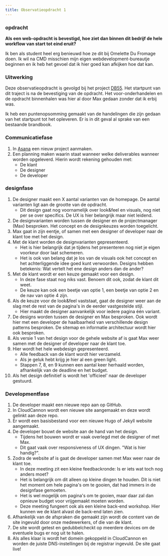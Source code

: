 ```yaml
---
title: Observatieopdracht 1
---
```


### opdracht &nbsp;

**Als een web-opdracht is bevestigd, hoe ziet dan binnen dit bedrijf de hele workflow van start tot eind eruit?**

Ik ben als student heel erg benieuwd hoe ze dit bij Omelette Du Fromage doen. Ik wil na CMD misschien mijn eigen webdevelopment-bureautje beginnen en ik heb het gevoel dat ik hier goed kan afkijken hoe dat kan. 


### Uitwerking &nbsp; &nbsp; &nbsp;

Deze observatieopdracht is gevolgd bij het project [DB55](db55/). Het startpunt van dit traject is na de bevestiging van de opdracht. Het voor-onderhandelen en de opdracht binnenhalen was hier al door Max gedaan zonder dat ik erbij was. 

Ik heb een puntenopsomming gemaakt van de handelingen die zijn gedaan van het startpunt tot het opleveren. Er is in dit geval al sprake van een bestaande brandbook. 

### Communicatiefase
1. In [Asana](https://asana.com/nl) een nieuw project aanmaken.
1. Een planning maken waarin staat wanneer welke deliverables wanneer worden opgeleverd. Hierin wordt rekening gehouden met:
    * De klant
    * De designer
    * De developer

### designfase
1. De designer maakt een X aantal varianten van de homepage. De aantal varianten ligt aan de grootte van de opdracht. 
    * Dit design gaat nog voornamelijk over look&feel en visuals, nog niet per se over specifics. De UX is hier belangrijk maar niet leidend. 
1. De designvarianten worden tussen de designer en de projectmanager (Max) besproken. Het concept en de designkeuzes worden toegelicht. 
1. Max gaat in zijn eentje, of samen met een designer of developer naar de klant toe met het design. 
1. Met de klant worden de designvarianten gepresenteerd.
    *  Het is hier belangrijk dat je tijdens het presenteren nog niet je eigen voorkeur door laat schemeren. 
    *  Het is ook van belang dat je los van de visuals ook het concept en het achterliggende idee goed kunt verwoorden. Designs hebben betekenis: Wat vertelt het ene design anders dan de ander? 
1. Met de klant wordt er een keuze gemaakt voor een design. 
    * In deze fase staat nog niks vast. Benoem dit ook, zodat de klant dit weet.
    * De keuze kan ook een beetje van optie 1, een beetje van optie 2 en de nav van optie 4 zijn.
1. Als de keuze voor de look&feel vaststaat, gaat de designer weer aan de slag met de rest van de pagina's in de eerder vastgestelde stijl. 
    * Hier maakt de designer aanvankelijk voor iedere pagina één variant. 
1. De designs worden tussen de designer en Max besproken. Ook wordt hier met een developer de haalbaarheid van verschillende design patterns besproken. De sitemap en informatie architectuur wordt hier ook besproken.
1. Als versie 1 van het design voor de gehele website af is gaat Max weer samen met de designer of developer naar de klant toe. 
1. Hier wordt het hele webdesign gepresenteerd. 
    * Alle feedback van de klant wordt hier verzameld. 
    * Als je geluk hebt krijg je hier al een green light. 
    * Stappen 7, 8, en 9 kunnen een aantal keer herhaald worden, afhankelijk van de deadline en het budget.
1. Als het design definitief is wordt het 'officieel' naar de developer gestuurd.

### Developmentfase
1. De developer maakt een nieuwe repo aan op GitHub.
1. In CloudCannon wordt een nieuwe site aangemaakt en deze wordt gelinkt aan deze repo. 
1. Er wordt een basisbestand voor een nieuwe Hugo of Jekyll website aangemaakt. 
1. De developer bouwt de website aan de hand van het design. 
    * Tijdens het bouwen wordt er vaak overlegd met de designer of met Max.
    * Dit gaat vaak over responsiveness of UX dingen. "Wat is hier handig?".
1. Zodra de website af is gaat de developer samen met Max weer naar de klant toe. 
    * In deze meeting zit een kleine feedbackronde: Is er iets wat toch nog anders moet? 
    * Het is belangrijk om dit alleen op kleine dingen te houden. Dit is niet het moment om hele pagina's om te gooien, dat had immers in de designfase gemoeten. 
    * Het is wel mogelijk om pagina's om te gooien, maar daar zal dan opnieuw budget voor vrijgemaakt moeten worden. 
    * Deze meeting fungeert ook als een kleine back-end workshop. Hier kunnen we de klant alvast de back-end laten zien.
1. Afhankelijk van de afspraken die gemaakt zijn wordt de content van de site ingevuld door onze medewerkers, of die van de klant. 
1. De site wordt getest en gedubbelcheckt op meerdere devices om de eventuele bugs er nog uit te halen.
1. Als alles klaar is wordt het domein gekoppeld in CloudCannon en worden de juiste DNS-instellingen bij de registrar ingevuld. De site gaat live!
